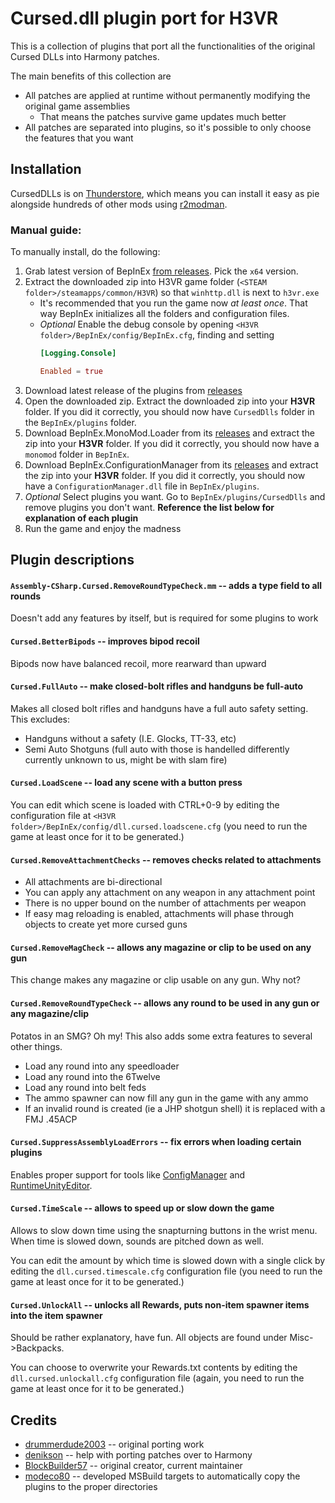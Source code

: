 # Cursed.dll plugin port for H3VR

This is a collection of plugins that port all the functionalities of the original 
Cursed DLLs into Harmony patches.

The main benefits of this collection are

* All patches are applied at runtime without permanently modifying the original game assemblies
    * That means the patches survive game updates much better
* All patches are separated into plugins, so it's possible to only choose the features that you want

## Installation

CursedDLLs is on [Thunderstore](https://h3vr.thunderstore.io/package/Potatoes/CursedDLLs/), which means you can install it easy as pie alongside hundreds of other mods using [r2modman](https://h3vr.thunderstore.io/package/ebkr/r2modman/).

### Manual guide:

To manually install, do the following:

1. Grab latest version of BepInEx [from releases](https://github.com/BepInEx/BepInEx/releases). Pick the `x64` version.
2. Extract the downloaded zip into H3VR game folder (`<STEAM folder>/steamapps/common/H3VR`) so that `winhttp.dll` is next to `h3vr.exe`
      * It's recommended that you run the game now *at least once*. That way BepInEx initializes all the folders and configuration files.
      * *Optional* Enable the debug console by opening `<H3VR folder>/BepInEx/config/BepInEx.cfg`, finding and setting
         ```toml
         [Logging.Console]

         Enabled = true
         ```
3. Download latest release of the plugins from [releases](https://github.com/drummerdude2003/CursedDlls.BepinEx/releases)
4. Open the downloaded zip. Extract the downloaded zip into your **H3VR** folder. If you did it correctly, you should now have `CursedDlls` folder in the `BepInEx/plugins` folder.
5. Download BepInEx.MonoMod.Loader from its [releases](https://github.com/BepInEx/BepInEx.MonoMod.Loader/releases) and extract the zip into your **H3VR** folder. If you did it correctly, you should now have a `monomod` folder in `BepInEx`.
6. Download BepInEx.ConfigurationManager from its [releases](https://github.com/BepInEx/BepInEx.ConfigurationManager/releases) and extract the zip into your **H3VR** folder. If you did it correctly, you should now have a `ConfigurationManager.dll` file in `BepInEx/plugins`.
7. *Optional* Select plugins you want. Go to `BepInEx/plugins/CursedDlls` and remove plugins you don't want. **Reference the list below for explanation of each plugin**
8. Run the game and enjoy the madness


## Plugin descriptions

#### `Assembly-CSharp.Cursed.RemoveRoundTypeCheck.mm` -- adds a type field to all rounds

Doesn't add any features by itself, but is required for some plugins to work

#### `Cursed.BetterBipods` -- improves bipod recoil

Bipods now have balanced recoil, more rearward than upward

#### `Cursed.FullAuto` -- make closed-bolt rifles and handguns be full-auto

Makes all closed bolt rifles and handguns have a full auto safety setting. This excludes:
* Handguns without a safety (I.E. Glocks, TT-33, etc)
* Semi Auto Shotguns (full auto with those is handelled differently currently unknown to us, might be with slam fire)

#### `Cursed.LoadScene` -- load any scene with a button press

You can edit which scene is loaded with CTRL+0-9 by editing the configuration file at 
`<H3VR folder>/BepInEx/config/dll.cursed.loadscene.cfg` (you need to run the game at least once for it to be generated.)

#### `Cursed.RemoveAttachmentChecks` -- removes checks related to attachments

* All attachments are bi-directional
* You can apply any attachment on any weapon in any attachment point
* There is no upper bound on the number of attachments per weapon
* If easy mag reloading is enabled, attachments will phase through objects to create yet more cursed guns

#### `Cursed.RemoveMagCheck` -- allows any magazine or clip to be used on any gun

This change makes any magazine or clip usable on any gun. Why not?

#### `Cursed.RemoveRoundTypeCheck` -- allows any round to be used in any gun or any magazine/clip

Potatos in an SMG? Oh my! This also adds some extra features to several other things.

* Load any round into any speedloader
* Load any round into the 6Twelve
* Load any round into belt feds
* The ammo spawner can now fill any gun in the game with any ammo
* If an invalid round is created (ie a JHP shotgun shell) it is replaced with a FMJ .45ACP

#### `Cursed.SuppressAssemblyLoadErrors` -- fix errors when loading certain plugins

Enables proper support for tools like [ConfigManager](https://github.com/BepInEx/BepInEx.ConfigurationManager) and [RuntimeUnityEditor](https://github.com/ManlyMarco/RuntimeUnityEditor).

#### `Cursed.TimeScale` -- allows to speed up or slow down the game

Allows to slow down time using the snapturning buttons in the wrist menu. When time is slowed down, sounds are pitched down as well.

You can edit the amount by which time is slowed down with a single click by editing the `dll.cursed.timescale.cfg` configuration file (you need to run the game at least once for it to be generated.)

#### `Cursed.UnlockAll` -- unlocks all Rewards, puts non-item spawner items into the item spawner

Should be rather explanatory, have fun. All objects are found under Misc->Backpacks.

You can choose to overwrite your Rewards.txt contents by editing the `dll.cursed.unlockall.cfg` configuration file (again, you need to run the game at least once for it to be generated.)

## Credits

* [drummerdude2003](https://github.com/drummerdude2003) -- original porting work
* [denikson](https://github.com/denikson) -- help with porting patches over to Harmony
* [BlockBuilder57](https://github.com/BlockBuilder57) -- original creator, current maintainer
* [modeco80](https://github.com/modeco80) -- developed MSBuild targets to automatically copy the plugins to the proper directories

